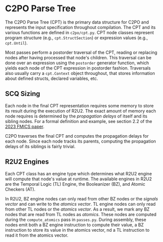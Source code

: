 # C2PO Parse Tree

The C2PO Parse Tree (CPT) is the primary data structure for C2PO and represents the input
specification throughout compilation. The CPT and its various functions are defined in
`c2po/cpt.py`. CPT node classes represent program structure (e.g., `cpt.StructSection`) or
expression values (e.g., `cpt.Until`). 

Most passes perform a postorder traversal of the CPT, reading or replacing nodes after having
processed that node's children. This traversal can be done over an expression using the `postorder`
generator function, which yields each node of the CPT expression in postorder fashion. Traversals
also usually carry a `cpt.Context` object throughout, that stores information about defined structs,
declared variables, etc.

## SCQ Sizing

Each node in the final CPT representation requires some memory to store its result during the
execution of R2U2. The exact amount of memory each node requires is determined by the *propagation
delays* of itself and its sibling nodes. For a formal definition and example, see section 2.2 of the
[2023 FMICS paper](https://research.temporallogic.org/papers/JKJRW23.pdf). 

C2PO traverses the final CPT and computes the propagation delays for each node. Since each node
tracks its parents, computing the propagation delays of its siblings is fairly trivial. 

## R2U2 Engines

Each CPT class has an engine type which determines what R2U2 engine will compute that node's value
at runtime. The available engines in R2U2 are the Temporal Logic (TL) Engine, the Booleanizer (BZ),
and Atomic Checkers (AT).

In R2U2, BZ engine nodes can only read from other BZ nodes or the *signals vector* and can write to
the *atomics vector*. TL engine nodes can only read from other TL nodes or the *atomics vector*. As
a result, we mark any BZ nodes that are read from TL nodes as *atomics*. These nodes are computed
during the `compute_atomics` pass in `passes.py`. During assembly, these nodes
emit both a BZ engine instruction to compute their value, a BZ instruction to store its value in the
atomics vector, nd a TL instruction to read it from the atomics vector.